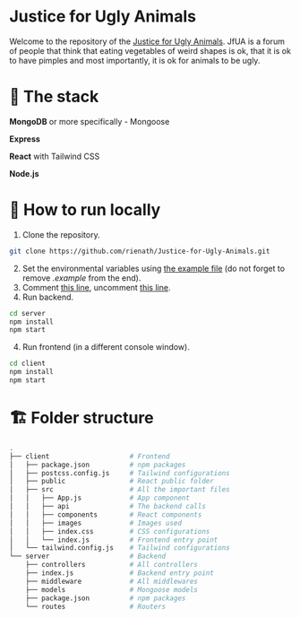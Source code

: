 # Justice for Ugly Animals
Welcome to the repository of the [Justice for Ugly Animals](https://justice-for-ugly-animals.vercel.app/). JfUA is a forum of people
that think that eating vegetables of weird shapes is ok, that it is ok to have pimples and most importantly, it is ok for animals to be ugly.

# 🔧 The stack
**MongoDB** or more specifically - Mongoose

**Express**

**React** with Tailwind CSS

**Node.js**

# 🏃 How to run locally
1. Clone the repository.
``` bash
git clone https://github.com/rienath/Justice-for-Ugly-Animals.git
```
2. Set the environmental variables using [the example file](server/.env.example) (do not forget to remove *.example* from the end).
3. Comment [this line](https://github.com/rienath/Justice-for-Ugly-Animals/blob/600ec0411adeb81a7993551b410f06d474061ab7/client/src/api/index.js#L4),
uncomment [this line](https://github.com/rienath/Justice-for-Ugly-Animals/blob/600ec0411adeb81a7993551b410f06d474061ab7/client/src/api/index.js#L3).
5.  Run backend.
``` bash
cd server
npm install
npm start
```
4. Run frontend (in a different console window).
``` bash
cd client
npm install
npm start
```

# 🏗️ Folder structure 
``` bash
.
├── client                    # Frontend
│   ├── package.json          # npm packages
│   ├── postcss.config.js     # Tailwind configurations
│   ├── public                # React public folder
│   ├── src                   # All the important files
│   │   ├── App.js            # App component
│   │   ├── api               # The backend calls
│   │   ├── components        # React components
│   │   ├── images            # Images used
│   │   ├── index.css         # CSS configurations
│   │   └── index.js          # Frontend entry point
│   └── tailwind.config.js    # Tailwind configurations
└── server                    # Backend
    ├── controllers           # All controllers
    ├── index.js              # Backend entry point
    ├── middleware            # All middlewares
    ├── models                # Mongoose models
    ├── package.json          # npm packages
    └── routes                # Routers
```
